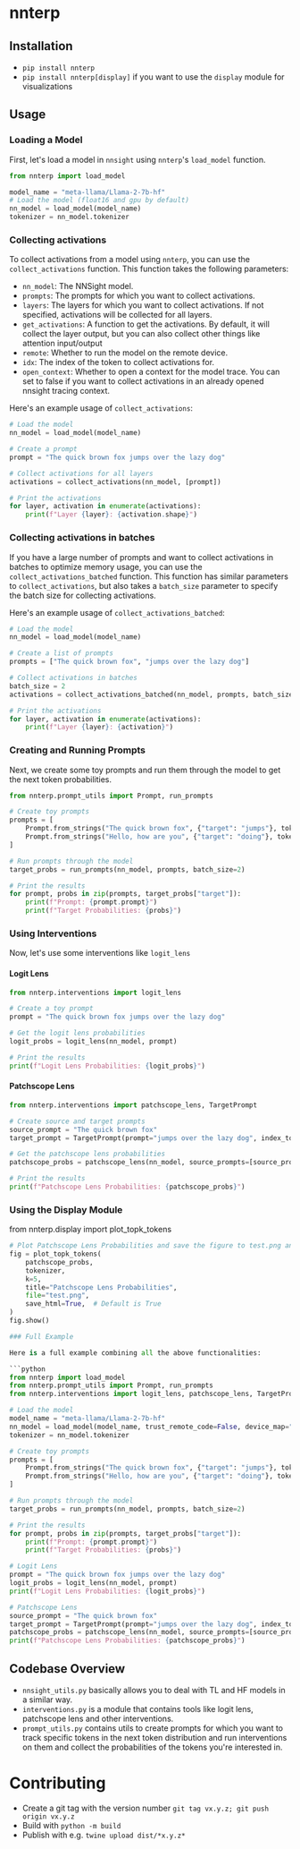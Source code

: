 # nnterp

## Installation
- `pip install nnterp`
- `pip install nnterp[display]` if you want to use the `display` module for visualizations

## Usage
### Loading a Model

First, let's load a model in `nnsight` using `nnterp`'s `load_model` function.

```python
from nnterp import load_model

model_name = "meta-llama/Llama-2-7b-hf"
# Load the model (float16 and gpu by default)
nn_model = load_model(model_name)
tokenizer = nn_model.tokenizer
```

### Collecting activations

To collect activations from a model using `nnterp`, you can use the `collect_activations` function. This function takes the following parameters:

- `nn_model`: The NNSight model.
- `prompts`: The prompts for which you want to collect activations.
- `layers`: The layers for which you want to collect activations. If not specified, activations will be collected for all layers.
- `get_activations`: A function to get the activations. By default, it will collect the layer output, but you can also collect other things like attention input/output
- `remote`: Whether to run the model on the remote device.
- `idx`: The index of the token to collect activations for.
- `open_context`: Whether to open a context for the model trace. You can set to false if you want to collect activations in an already opened nnsight tracing context.

Here's an example usage of `collect_activations`:

```python
# Load the model
nn_model = load_model(model_name)

# Create a prompt
prompt = "The quick brown fox jumps over the lazy dog"

# Collect activations for all layers
activations = collect_activations(nn_model, [prompt])

# Print the activations
for layer, activation in enumerate(activations):
    print(f"Layer {layer}: {activation.shape}")
```

### Collecting activations in batches

If you have a large number of prompts and want to collect activations in batches to optimize memory usage, you can use the `collect_activations_batched` function. This function has similar parameters to `collect_activations`, but also takes a `batch_size` parameter to specify the batch size for collecting activations.

Here's an example usage of `collect_activations_batched`:

```python
# Load the model
nn_model = load_model(model_name)

# Create a list of prompts
prompts = ["The quick brown fox", "jumps over the lazy dog"]

# Collect activations in batches
batch_size = 2
activations = collect_activations_batched(nn_model, prompts, batch_size)

# Print the activations
for layer, activation in enumerate(activations):
    print(f"Layer {layer}: {activation}")
```

### Creating and Running Prompts

Next, we create some toy prompts and run them through the model to get the next token probabilities.

```python
from nnterp.prompt_utils import Prompt, run_prompts

# Create toy prompts
prompts = [
    Prompt.from_strings("The quick brown fox", {"target": "jumps"}, tokenizer),
    Prompt.from_strings("Hello, how are you", {"target": "doing"}, tokenizer)
]

# Run prompts through the model
target_probs = run_prompts(nn_model, prompts, batch_size=2)

# Print the results
for prompt, probs in zip(prompts, target_probs["target"]):
    print(f"Prompt: {prompt.prompt}")
    print(f"Target Probabilities: {probs}")
```

### Using Interventions

Now, let's use some interventions like `logit_lens`

#### Logit Lens

```python
from nnterp.interventions import logit_lens

# Create a toy prompt
prompt = "The quick brown fox jumps over the lazy dog"

# Get the logit lens probabilities
logit_probs = logit_lens(nn_model, prompt)

# Print the results
print(f"Logit Lens Probabilities: {logit_probs}")
```

#### Patchscope Lens

```python
from nnterp.interventions import patchscope_lens, TargetPrompt

# Create source and target prompts
source_prompt = "The quick brown fox"
target_prompt = TargetPrompt(prompt="jumps over the lazy dog", index_to_patch=-1)

# Get the patchscope lens probabilities
patchscope_probs = patchscope_lens(nn_model, source_prompts=[source_prompt], target_patch_prompts=[target_prompt])

# Print the results
print(f"Patchscope Lens Probabilities: {patchscope_probs}")
```

### Using the Display Module
from nnterp.display import plot_topk_tokens

```python
# Plot Patchscope Lens Probabilities and save the figure to test.png and test.html
fig = plot_topk_tokens(
    patchscope_probs,
    tokenizer,
    k=5,
    title="Patchscope Lens Probabilities",
    file="test.png",
    save_html=True,  # Default is True
)
fig.show()

### Full Example

Here is a full example combining all the above functionalities:

```python
from nnterp import load_model
from nnterp.prompt_utils import Prompt, run_prompts
from nnterp.interventions import logit_lens, patchscope_lens, TargetPrompt

# Load the model
model_name = "meta-llama/Llama-2-7b-hf"
nn_model = load_model(model_name, trust_remote_code=False, device_map="auto")
tokenizer = nn_model.tokenizer

# Create toy prompts
prompts = [
    Prompt.from_strings("The quick brown fox", {"target": "jumps"}, tokenizer),
    Prompt.from_strings("Hello, how are you", {"target": "doing"}, tokenizer)
]

# Run prompts through the model
target_probs = run_prompts(nn_model, prompts, batch_size=2)

# Print the results
for prompt, probs in zip(prompts, target_probs["target"]):
    print(f"Prompt: {prompt.prompt}")
    print(f"Target Probabilities: {probs}")

# Logit Lens
prompt = "The quick brown fox jumps over the lazy dog"
logit_probs = logit_lens(nn_model, prompt)
print(f"Logit Lens Probabilities: {logit_probs}")

# Patchscope Lens
source_prompt = "The quick brown fox"
target_prompt = TargetPrompt(prompt="jumps over the lazy dog", index_to_patch=-1)
patchscope_probs = patchscope_lens(nn_model, source_prompts=[source_prompt], target_patch_prompts=[target_prompt])
print(f"Patchscope Lens Probabilities: {patchscope_probs}")
```

## Codebase Overview
- `nnsight_utils.py` basically allows you to deal with TL and HF models in a similar way.
- `interventions.py` is a module that contains tools like logit lens, patchscope lens and other interventions.
- `prompt_utils.py` contains utils to create prompts for which you want to track specific tokens in the next token distribution and run interventions on them and collect the probabilities of the tokens you're interested in.

# Contributing
- Create a git tag with the version number `git tag vx.y.z; git push origin vx.y.z`
- Build with `python -m build`
- Publish with e.g. `twine upload dist/*x.y.z*`